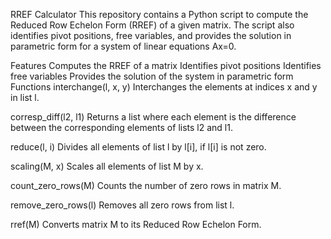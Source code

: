RREF Calculator
This repository contains a Python script to compute the Reduced Row Echelon Form (RREF) of a given matrix. The script also identifies pivot positions, free variables, and provides the solution in parametric form for a system of linear equations 
Ax=0.

Features
Computes the RREF of a matrix
Identifies pivot positions
Identifies free variables
Provides the solution of the system in parametric form
Functions
interchange(l, x, y)
Interchanges the elements at indices x and y in list l.

corresp_diff(l2, l1)
Returns a list where each element is the difference between the corresponding elements of lists l2 and l1.

reduce(l, i)
Divides all elements of list l by l[i], if l[i] is not zero.

scaling(M, x)
Scales all elements of list M by x.

count_zero_rows(M)
Counts the number of zero rows in matrix M.

remove_zero_rows(l)
Removes all zero rows from list l.

rref(M)
Converts matrix M to its Reduced Row Echelon Form.
